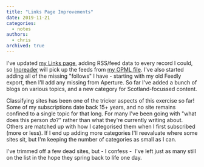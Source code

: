 ```yaml
---
title: "Links Page Improvements"
date: 2019-11-21
categories:
  - notes
authors:
  - chris
archived: true
---
```


I've updated [my Links page](https://mrkapowski.com/links), adding RSS/feed data to every record I could, so [Inoreader](/blog/9764/) will pick up the feeds from [my OPML file](https://mrkapowski.com/wp-links-opml.php). I've also started adding all of the missing "follows" I have - starting with my old Feedly export, then I'll add any missing from Aperture. So far I've added a bunch of blogs on various topics, and a new category for Scotland-focussed content.

Classifying sites has been one of the tricker aspects of this exercise so far! Some of my subscriptions date back 15+ years, and no site remains confined to a single topic for that long. For many I've been going with "what does this person _do_?" rather than what they're currently writing about. Others are matched up with how I categorised them when I first subscribed (more or less). If I end up adding more categories I'll reevaluate where some sites sit, but I'm keeping the number of categories as small as I can.

I've trimmed off a few dead sites, but - I confess -  I've left just as many still on the list in the hope they spring back to life one day.
